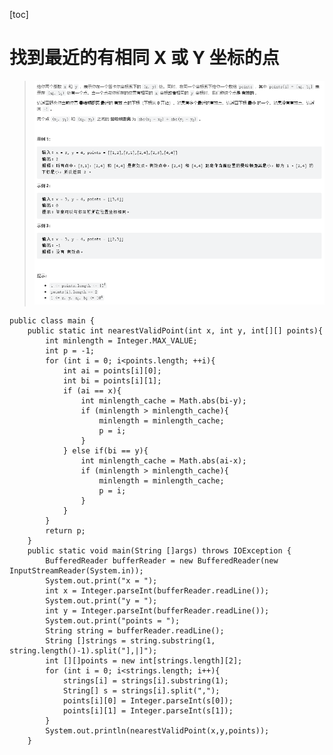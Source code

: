 [toc]
# 找到最近的有相同 X 或 Y 坐标的点
>![1](pic/01.PNG)
  
    public class main {
        public static int nearestValidPoint(int x, int y, int[][] points){
            int minlength = Integer.MAX_VALUE;
            int p = -1;
            for (int i = 0; i<points.length; ++i){
                int ai = points[i][0];
                int bi = points[i][1];
                if (ai == x){
                    int minlength_cache = Math.abs(bi-y);
                    if (minlength > minlength_cache){
                        minlength = minlength_cache;
                        p = i;
                    }
                } else if(bi == y){
                    int minlength_cache = Math.abs(ai-x);
                    if (minlength > minlength_cache){
                        minlength = minlength_cache;
                        p = i;
                    }
                }
            }
            return p;
        }
        public static void main(String []args) throws IOException {
            BufferedReader bufferReader = new BufferedReader(new InputStreamReader(System.in));
            System.out.print("x = ");
            int x = Integer.parseInt(bufferReader.readLine());
            System.out.print("y = ");
            int y = Integer.parseInt(bufferReader.readLine());
            System.out.print("points = ");
            String string = bufferReader.readLine();
            String []strings = string.substring(1, string.length()-1).split("],|]");
            int [][]points = new int[strings.length][2];
            for (int i = 0; i<strings.length; i++){
                strings[i] = strings[i].substring(1);
                String[] s = strings[i].split(",");
                points[i][0] = Integer.parseInt(s[0]);
                points[i][1] = Integer.parseInt(s[1]);
            }
            System.out.println(nearestValidPoint(x,y,points));
        }